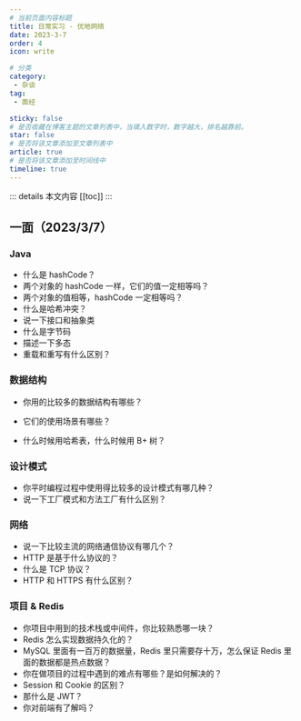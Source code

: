 ```yaml
---
# 当前页面内容标题
title: 日常实习 - 优地网络
date: 2023-3-7
order: 4
icon: write

# 分类
category:
 - 杂谈
tag:
 - 面经

sticky: false
# 是否收藏在博客主题的文章列表中，当填入数字时，数字越大，排名越靠前。
star: false
# 是否将该文章添加至文章列表中
article: true
# 是否将该文章添加至时间线中
timeline: true
---
```


::: details 本文内容
[[toc]]
:::


## 一面（2023/3/7）

### Java

- 什么是 hashCode？
- 两个对象的 hashCode 一样，它们的值一定相等吗？
- 两个对象的值相等，hashCode 一定相等吗？
- 什么是哈希冲突？
- 说一下接口和抽象类
- 什么是字节码
- 描述一下多态
- 重载和重写有什么区别？

### 数据结构

- 你用的比较多的数据结构有哪些？

- 它们的使用场景有哪些？
- 什么时候用哈希表，什么时候用 B+ 树？

### 设计模式

- 你平时编程过程中使用得比较多的设计模式有哪几种？
- 说一下工厂模式和方法工厂有什么区别？

### 网络

- 说一下比较主流的网络通信协议有哪几个？
- HTTP 是基于什么协议的？
- 什么是 TCP 协议？
- HTTP 和 HTTPS 有什么区别？

### 项目 & Redis

- 你项目中用到的技术栈或中间件，你比较熟悉哪一块？
- Redis 怎么实现数据持久化的？
- MySQL 里面有一百万的数据量，Redis 里只需要存十万，怎么保证 Redis 里面的数据都是热点数据？
- 你在做项目的过程中遇到的难点有哪些？是如何解决的？
- Session 和 Cookie 的区别？
- 那什么是 JWT？
- 你对前端有了解吗？

